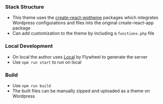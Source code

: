### Stack Structure
- This theme uses the [create-react-wptheme](https://www.npmjs.com/package/create-react-wptheme) packages which integrates Wordpress configurations and files into the original create-react-app package
- Can add customization to the theme by including a `functions.php` file

### Local Development
- On local the author uses [Local](https://localwp.com/) by Flywheel to generate the server
- Use `npm run start` to run on local

### Build
- Use `npm run build`
- The built files can be manually zipped and uploaded as a theme on Wordpress

